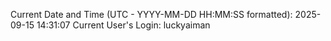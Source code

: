 Current Date and Time (UTC - YYYY-MM-DD HH:MM:SS formatted): 2025-09-15 14:31:07
Current User's Login: luckyaiman
